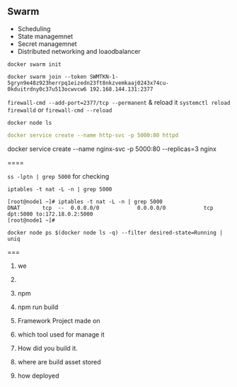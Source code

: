 ## Swarm

- Scheduling 
- State managemnet 
- Secret managemnet
- Distributed networking and loaodbalancer 


`docker swarm init`

```
docker swarm join --token SWMTKN-1-5gryn9e48z923herrpq1eizedn23ft8nkzvemkaaj0243x74cu-0kduitrdny0c37u513ocwvcw6 192.168.144.131:2377
```

`firewall-cmd --add-port=2377/tcp --permanent` & reload it `systemctl reload firewalld` or `firewall-cmd --reload`


`docker node ls`


```yaml
docker service create --name http-svc -p 5000:80 httpd
```

docker service create --name nginx-svc -p 5000:80 --replicas=3 nginx



====

`ss -lptn | grep 5000` for checking 

`iptables -t nat -L -n | grep 5000`

```shell
[root@node1 ~]# iptables -t nat -L -n | grep 5000
DNAT       tcp  --  0.0.0.0/0            0.0.0.0/0            tcp dpt:5000 to:172.18.0.2:5000
[root@node1 ~]#
```

`docker node ps $(docker node ls -q) --filter desired-state=Running | uniq`


===

1. we
2. 
3. npm
4. npm run build 

1. Framework Project made on 
2. which tool used for manage it 
3. How did you build it. 
4. where are build asset stored
5. how deployed